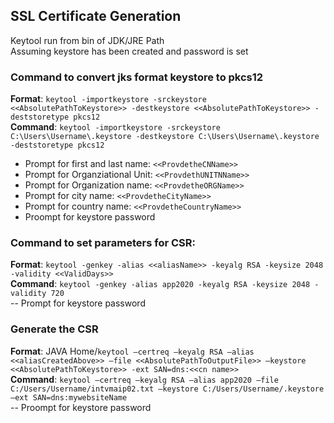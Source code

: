 ## SSL Certificate Generation

Keytool run from bin of JDK/JRE Path  
Assuming keystore has been created and password is set



### Command to convert jks format keystore to pkcs12  
   **Format**: `keytool -importkeystore -srckeystore <<AbsolutePathToKeystore>> -destkeystore <<AbsolutePathToKeystore>> -deststoretype pkcs12`  
   **Command**: `keytool -importkeystore -srckeystore C:\Users\Username\.keystore -destkeystore C:\Users\Username\.keystore -deststoretype pkcs12`  

- Prompt for first and last name: `<<ProvdetheCNName>>`
- Prompt for Organziational Unit: `<<ProvdethUNITNName>>`
- Prompt for Organization name: `<<ProvdetheORGName>>`
- Prompt for city name: `<<ProvdetheCityName>>`
- Prompt for country name: `<<ProvdetheCountryName>>`
- Proompt for keystore password



### Command to set parameters for CSR:
   **Format**: `keytool -genkey -alias <<aliasName>> -keyalg RSA -keysize 2048 -validity <<ValidDays>>`   
   **Command**: `keytool -genkey -alias app2020 -keyalg RSA -keysize 2048 -validity 720`   
   -- Prompt for keystore password

### Generate the CSR
   **Format**: JAVA Home/`keytool –certreq –keyalg RSA –alias <<aliasCreatedAbove>> –file <<AbsolutePathToOutputFile>> –keystore <<AbsolutePathToKeystore>> -ext SAN=dns:<<cn name>>`   
   **Command**: `keytool –certreq –keyalg RSA –alias app2020 –file C:/Users/Username/intvmaip02.txt –keystore C:/Users/Username/.keystore –ext SAN=dns:mywebsiteName`   
  -- Proompt for keystore password